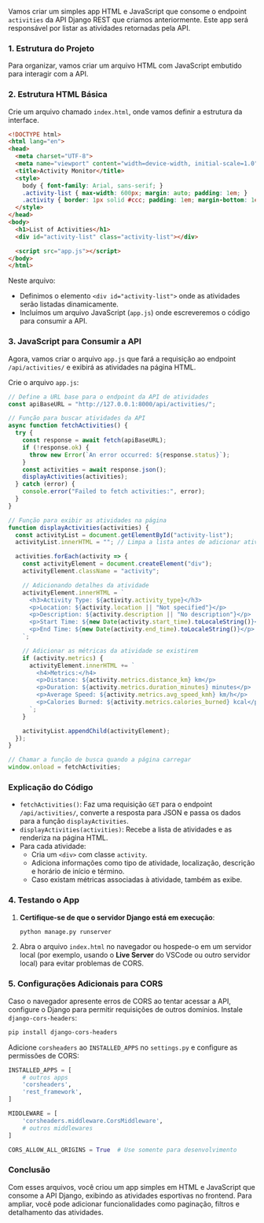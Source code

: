 Vamos criar um simples app HTML e JavaScript que consome o endpoint `activities` da API Django REST que criamos anteriormente. Este app será responsável por listar as atividades retornadas pela API.

### 1. **Estrutura do Projeto**

Para organizar, vamos criar um arquivo HTML com JavaScript embutido para interagir com a API.

### 2. **Estrutura HTML Básica**

Crie um arquivo chamado `index.html`, onde vamos definir a estrutura da interface.

```html
<!DOCTYPE html>
<html lang="en">
<head>
  <meta charset="UTF-8">
  <meta name="viewport" content="width=device-width, initial-scale=1.0">
  <title>Activity Monitor</title>
  <style>
    body { font-family: Arial, sans-serif; }
    .activity-list { max-width: 600px; margin: auto; padding: 1em; }
    .activity { border: 1px solid #ccc; padding: 1em; margin-bottom: 1em; }
  </style>
</head>
<body>
  <h1>List of Activities</h1>
  <div id="activity-list" class="activity-list"></div>

  <script src="app.js"></script>
</body>
</html>
```

Neste arquivo:
- Definimos o elemento `<div id="activity-list">` onde as atividades serão listadas dinamicamente.
- Incluímos um arquivo JavaScript (`app.js`) onde escreveremos o código para consumir a API.

### 3. **JavaScript para Consumir a API**

Agora, vamos criar o arquivo `app.js` que fará a requisição ao endpoint `/api/activities/` e exibirá as atividades na página HTML.

Crie o arquivo `app.js`:

```javascript
// Define a URL base para o endpoint da API de atividades
const apiBaseURL = "http://127.0.0.1:8000/api/activities/";

// Função para buscar atividades da API
async function fetchActivities() {
  try {
    const response = await fetch(apiBaseURL);
    if (!response.ok) {
      throw new Error(`An error occurred: ${response.status}`);
    }
    const activities = await response.json();
    displayActivities(activities);
  } catch (error) {
    console.error("Failed to fetch activities:", error);
  }
}

// Função para exibir as atividades na página
function displayActivities(activities) {
  const activityList = document.getElementById("activity-list");
  activityList.innerHTML = ""; // Limpa a lista antes de adicionar atividades

  activities.forEach(activity => {
    const activityElement = document.createElement("div");
    activityElement.className = "activity";

    // Adicionando detalhes da atividade
    activityElement.innerHTML = `
      <h3>Activity Type: ${activity.activity_type}</h3>
      <p>Location: ${activity.location || "Not specified"}</p>
      <p>Description: ${activity.description || "No description"}</p>
      <p>Start Time: ${new Date(activity.start_time).toLocaleString()}</p>
      <p>End Time: ${new Date(activity.end_time).toLocaleString()}</p>
    `;

    // Adicionar as métricas da atividade se existirem
    if (activity.metrics) {
      activityElement.innerHTML += `
        <h4>Metrics:</h4>
        <p>Distance: ${activity.metrics.distance_km} km</p>
        <p>Duration: ${activity.metrics.duration_minutes} minutes</p>
        <p>Average Speed: ${activity.metrics.avg_speed_kmh} km/h</p>
        <p>Calories Burned: ${activity.metrics.calories_burned} kcal</p>
      `;
    }

    activityList.appendChild(activityElement);
  });
}

// Chamar a função de busca quando a página carregar
window.onload = fetchActivities;
```

### Explicação do Código

- `fetchActivities()`: Faz uma requisição `GET` para o endpoint `/api/activities/`, converte a resposta para JSON e passa os dados para a função `displayActivities`.
- `displayActivities(activities)`: Recebe a lista de atividades e as renderiza na página HTML.
- Para cada atividade:
  - Cria um `<div>` com classe `activity`.
  - Adiciona informações como tipo de atividade, localização, descrição e horário de início e término.
  - Caso existam métricas associadas à atividade, também as exibe.

### 4. **Testando o App**

1. **Certifique-se de que o servidor Django está em execução**:

   ```bash
   python manage.py runserver
   ```

2. Abra o arquivo `index.html` no navegador ou hospede-o em um servidor local (por exemplo, usando o **Live Server** do VSCode ou outro servidor local) para evitar problemas de CORS.

### 5. **Configurações Adicionais para CORS**

Caso o navegador apresente erros de CORS ao tentar acessar a API, configure o Django para permitir requisições de outros domínios. Instale `django-cors-headers`:

```bash
pip install django-cors-headers
```

Adicione `corsheaders` ao `INSTALLED_APPS` no `settings.py` e configure as permissões de CORS:

```python
INSTALLED_APPS = [
    # outros apps
    'corsheaders',
    'rest_framework',
]

MIDDLEWARE = [
    'corsheaders.middleware.CorsMiddleware',
    # outros middlewares
]

CORS_ALLOW_ALL_ORIGINS = True  # Use somente para desenvolvimento
```

### Conclusão

Com esses arquivos, você criou um app simples em HTML e JavaScript que consome a API Django, exibindo as atividades esportivas no frontend. Para ampliar, você pode adicionar funcionalidades como paginação, filtros e detalhamento das atividades.